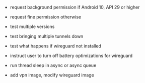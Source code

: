 - request background permission if Android 10, API 29 or higher
- request fine permission otherwise
- test multiple versions
- test bringing multiple tunnels down
- test what happens if wireguard not installed
- instruct user to turn off battery optimizations for wireguard

- run thread sleep in async or async queue
- add vpn image, modify wireguard image
